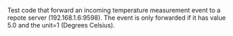 Test code that forward an incoming temperature measurement event to a repote server (192.168.1.6:9598). The event is only forwarded if it has value 5.0 and the unit=1 (Degrees Celsius).  
